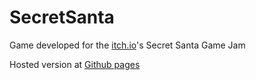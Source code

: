 # SecretSanta
Game developed for the [itch.io](https://itch.io/jams)'s Secret Santa Game Jam

Hosted version at [Github pages](https://rceci64.github.io/SecretSanta/)

